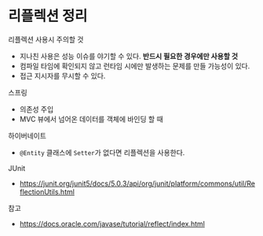 # 리플렉션 정리

리플렉션 사용시 주의할 것

* 지나친 사용은 성능 이슈를 야기할 수 있다. __반드시 필요한 경우에만 사용할 것__
* 컴파일 타임에 확인되지 않고 런타임 시에만 발생하는 문제를 만들 가능성이 있다.
* 접근 지시자를 무시할 수 있다.

스프링

* 의존성 주입
* MVC 뷰에서 넘어온 데이터를 객체에 바인딩 할 때

하이버네이트

* `@Entity` 클래스에 `Setter`가 없다면 리플렉션을 사용한다.

JUnit

* https://junit.org/junit5/docs/5.0.3/api/org/junit/platform/commons/util/ReflectionUtils.html

참고

* https://docs.oracle.com/javase/tutorial/reflect/index.html